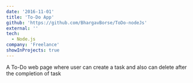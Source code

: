 ```yaml
---
date: '2016-11-01'
title: 'To-Do App'
github: 'https://github.com/BhargavBorse/ToDo-nodeJs'
external: ''
tech:
  - Node.js
company: 'Freelance'
showInProjects: true
---
```


A To-Do web page where user can create a task and also can delete after the completion of task
